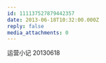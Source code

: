```yaml
---
id: 111137527879442357
date: 2013-06-18T10:32:00.000Z
reply: false
media_attachments: 0
---
```


运营小记 20130618 ​​​​

